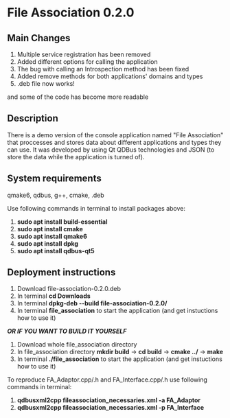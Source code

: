 # File Association 0.2.0

## Main Changes

1. Multiple service registration has been removed
2. Added different options for calling the application
3. The bug with calling an Introspection method has been fixed
4. Added remove methods for both applications' domains and types
5. .deb file now works!

and some of the code has become more readable

## Description

There is a demo version of the console application named "File Association" that proccesses and stores data about different applications and types they can use. It was developed by using Qt QDBus technologies and JSON (to store the data while the application is turned of).

## System requirements

qmake6, qdbus, g++, cmake, .deb

Use following commands in terminal to install packages above:
1. **sudo apt install build-essential**
2. **sudo apt install cmake**
3. **sudo apt install qmake6**
4. **sudo apt install dpkg**
5. **sudo apt install qdbus-qt5**

## Deployment instructions

1. Download file-association-0.2.0.deb
2. In terminal **cd Downloads**
3. In terminal **dpkg-deb --build file-association-0.2.0/**
4. In terminal **file_association** to start the application (and get instuctions how to use it)

***OR IF YOU WANT TO BUILD IT YOURSELF***

1. Download whole file_association directory
2. In file_association directory **mkdir build** -> **cd build** -> **cmake ../** -> **make**
3. In terminal **./file_association** to start the application (and get instuctions how to use it)

To reproduce FA_Adaptor.cpp/.h and FA_Interface.cpp/.h use following commands in terminal:
1. **qdbusxml2cpp fileassociation_necessaries.xml -a FA_Adaptor**
2. **qdbusxml2cpp fileassociation_necessaries.xml -p FA_Interface**
